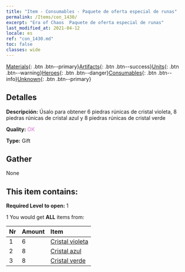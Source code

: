 ```yaml
---
title: "Item - Consumables - Paquete de oferta especial de runas"
permalink: /Items/con_1430/
excerpt: "Era of Chaos  Paquete de oferta especial de runas"
last_modified_at: 2021-04-12
locale: es
ref: "con_1430.md"
toc: false
classes: wide
---
```

 [Materials](/es/Items/){: .btn .btn--primary}[Artifacts](/es/Items/Artifacts/){: .btn .btn--success}[Units](/es/Items/Units/){: .btn .btn--warning}[Heroes](/es/Items/Heroes/){: .btn .btn--danger}[Consumables](/es/Items/Consumables/){: .btn .btn--info}[Unknown](/es/Items/Unknown/){: .btn .btn--primary}

## Detalles
 **Descripción:** Úsalo para obtener 6 piedras rúnicas de cristal violeta, 8 piedras rúnicas de cristal azul y 8 piedras rúnicas de cristal verde

 **Quality:** <span style="color: #DA70D6">OK</span>

 **Type:** Gift

## Gather

  None

## This item contains:

 **Required Level to open:** 1

 1 You would get **ALL** items  from:

  | Nr | Amount |     Item    |
  |:---|:-------|:------------|
  | 1 | 6 | [Cristal violeta](/es/Items/con_720/) | 
  | 2 | 8 | [Cristal azul](/es/Items/con_716/) | 
  | 3 | 8 | [Cristal verde](/es/Items/con_711/) | 
